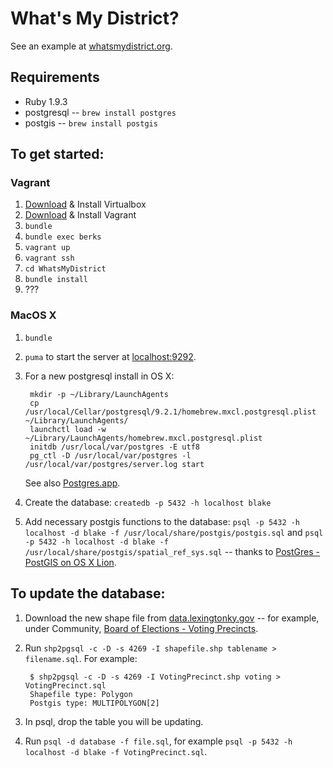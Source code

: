# What's My District?

See an example at [whatsmydistrict.org](http://whatsmydistrict.org/).

## Requirements

- Ruby 1.9.3
- postgresql -- `brew install postgres`
- postgis -- `brew install postgis`

## To get started:

### Vagrant

1. [Download](https://www.virtualbox.org/wiki/Downloads) & Install Virtualbox
2. [Download](http://www.vagrantup.com/) & Install Vagrant
3. `bundle`
4. `bundle exec berks`
5. `vagrant up`
6. `vagrant ssh`
7. `cd WhatsMyDistrict`
8. `bundle install`
9. ???

### MacOS X

1. `bundle`
2. `puma` to start the server at [localhost:9292](http://localhost:9292/).
3. For a new postgresql install in OS X:

        mkdir -p ~/Library/LaunchAgents
        cp /usr/local/Cellar/postgresql/9.2.1/homebrew.mxcl.postgresql.plist ~/Library/LaunchAgents/
        launchctl load -w ~/Library/LaunchAgents/homebrew.mxcl.postgresql.plist
        initdb /usr/local/var/postgres -E utf8
        pg_ctl -D /usr/local/var/postgres -l /usr/local/var/postgres/server.log start

    See also [Postgres.app](http://postgresapp.com/).
4. Create the database: `createdb -p 5432 -h localhost blake`
5. Add necessary postgis functions to the database: `psql -p 5432 -h localhost -d blake -f /usr/local/share/postgis/postgis.sql` and `psql -p 5432 -h localhost -d blake -f /usr/local/share/postgis/spatial_ref_sys.sql` -- thanks to [PostGres - PostGIS on OS X Lion](http://lukeberndt.com/2011/postgres-postgis-on-osx-lion/).

## To update the database:

1. Download the new shape file from [data.lexingtonky.gov](http://data.lexingtonky.gov) -- for example, under Community, [Board of Elections - Voting Precincts](https://opendatalex.s3.amazonaws.com/2013-03-21T200744/VotingPrecinct.zip).
2. Run `shp2pgsql -c -D -s 4269 -I shapefile.shp tablename > filename.sql`. For example:

        $ shp2pgsql -c -D -s 4269 -I VotingPrecinct.shp voting > VotingPrecinct.sql
        Shapefile type: Polygon
        Postgis type: MULTIPOLYGON[2]

3. In psql, drop the table you will be updating.
4. Run `psql -d database -f file.sql`, for example `psql -p 5432 -h localhost -d blake -f VotingPrecinct.sql`.
